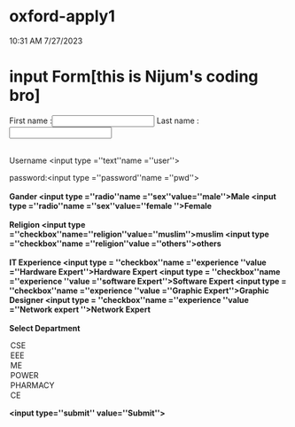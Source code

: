 # oxford-apply1
10:31 AM 7/27/2023
<html> <h1 align=''center''>input Form[this is Nijum's coding bro]</h1>
<tabe align +''cen'' style +''width:700px''>

<tr> <td><form align=''center''>
First name :<input type =''text'' name = ''firstname''>
Last name :<input type =''text''name =''lastname''><br><br>

Username <input type =''text''name =''user''>

password:<input type =''password''name =''pwd''><br><br>
<b>Gander<b/>
<input type =''radio''name =''sex''value=''male''>Male
<input type =''radio''name =''sex''value=''female ''>Female<br><br>
<b>Religion </b>
<input type =''checkbox''name=''religion''value=''muslim''>muslim
<input type =''checkbox''name =''religion''value =''others''>others<br><br>
<b> IT Experience </b>
<input type = ''checkbox''name =''experience ''value =''Hardware Expert''>Hardware Expert
<input type = ''checkbox''name =''experience ''value =''software Expert''>Software Expert
<input type = ''checkbox''name =''experience ''value =''Graphic Expert''>Graphic Designer
<input type = ''checkbox''name =''experience ''value =''Network expert ''>Network Expert <br><br>
<b>Select Department</b>
<option>   CSE  </option>
<option>    EEE </option>
<option>    ME </option>
<option>    POWER </option>
<option>   PHARMACY  </option>
<option>   CE  </option>

<input type=''submit'' value=''Submit''></form></td></tr></table>


